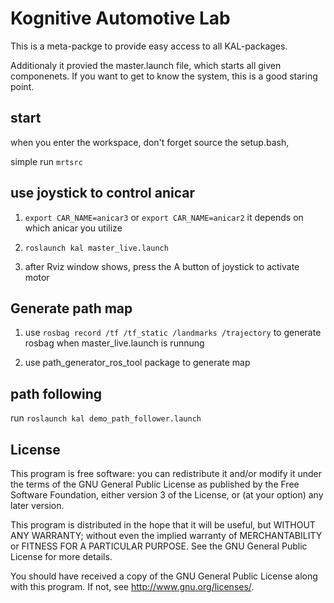 # Kognitive Automotive Lab 

This is a meta-packge to provide easy access to all KAL-packages.

Additionaly it provied the master.launch file, which starts all given componenets. If you want to get to know the system, this is a good staring point.

## start

when you enter the workspace, don't forget source the setup.bash,

simple run `mrtsrc`
## use joystick to control anicar
1. `export CAR_NAME=anicar3` or `export CAR_NAME=anicar2`
   it depends on which anicar you utilize
  
2. `roslaunch kal master_live.launch`

3. after Rviz window shows, press the A button of joystick to activate motor

## Generate path map

1. use `rosbag record /tf /tf_static /landmarks /trajectory` to generate rosbag when master_live.launch is runnung

2. use path_generator_ros_tool package to generate map

## path following

run `roslaunch kal demo_path_follower.launch`


## License

This program is free software: you can redistribute it and/or modify
it under the terms of the GNU General Public License as published by
the Free Software Foundation, either version 3 of the License, or
(at your option) any later version.

This program is distributed in the hope that it will be useful,
but WITHOUT ANY WARRANTY; without even the implied warranty of
MERCHANTABILITY or FITNESS FOR A PARTICULAR PURPOSE.  See the
GNU General Public License for more details.

You should have received a copy of the GNU General Public License
along with this program.  If not, see <http://www.gnu.org/licenses/>.
